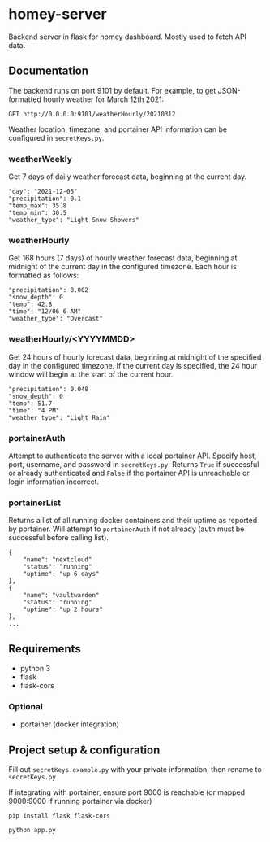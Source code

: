 # homey-server

Backend server in flask for homey dashboard. Mostly used to fetch API data.

## Documentation
The backend runs on port 9101 by default. For example, to get JSON-formatted hourly weather for March 12th 2021:
    
    GET http://0.0.0.0:9101/weatherHourly/20210312

Weather location, timezone, and portainer API information can be configured in `secretKeys.py`.

### weatherWeekly
Get 7 days of daily weather forecast data, beginning at the current day.

    "day": "2021-12-05"
    "precipitation": 0.1
    "temp_max": 35.8
    "temp_min": 30.5
    "weather_type": "Light Snow Showers"

### weatherHourly
Get 168 hours (7 days) of hourly weather forecast data, beginning at midnight of the current day in the configured timezone. Each hour is formatted as follows:

    "precipitation": 0.002
    "snow_depth": 0
    "temp": 42.8
    "time": "12/06 6 AM"
    "weather_type": "Overcast"

### weatherHourly/\<YYYYMMDD\>
Get 24 hours of hourly forecast data, beginning at midnight of the specified day in the configured timezone. If the current day is specified, the 24 hour window will begin at the start of the current hour.

    "precipitation": 0.048
    "snow_depth": 0
    "temp": 51.7
    "time": "4 PM"
    "weather_type": "Light Rain"

### portainerAuth
Attempt to authenticate the server with a local portainer API. Specify host, port, username, and password in `secretKeys.py`. Returns `True` if successful or already authenticated and `False` if the portainer API is unreachable or login information incorrect.

### portainerList
Returns a list of all running docker containers and their uptime as reported by portainer. Will attempt to `portainerAuth` if not already (auth must be successful before calling list). 

    {
        "name": "nextcloud"
        "status": "running"
        "uptime": "up 6 days"
    },
    {
        "name": "vaultwarden"
        "status": "running"
        "uptime": "up 2 hours"
    },
    ...



## Requirements
* python 3
* flask
* flask-cors

### Optional
* portainer (docker integration)
## Project setup & configuration
Fill out `secretKeys.example.py` with your private information, then rename to `secretKeys.py`

If integrating with portainer, ensure port 9000 is reachable (or mapped 9000:9000 if running portainer via docker)

`pip install flask flask-cors`

`python app.py`